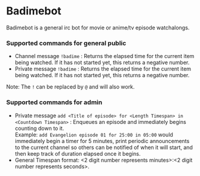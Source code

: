 # Badimebot

Badimebot is a general irc bot for movie or anime/tv episode watchalongs.   

### Supported commands for general public
* Channel message ```!badime``` :  Returns the elapsed time for the current item being watched.  If it has not started yet, this returns a negative number.
* Private message ```!badime``` :  Returns the elapsed time for the current item being watched.  If it has not started yet, this returns a negative number.

Note:  The ```!``` can be replaced by ```@``` and will also work.

### Supported commands for admin
* Private message ```add <Title of episode> for <Length Timespan> in <Countdown Timespan>``` : Enqueues an episode and immediately begins counting down to it.  
Example:  ```add Evangelion episode 01 for 25:00 in 05:00``` would immediately begin a timer for 5 minutes,  print periodic announcements to the current channel so others can be notified of when it will start, and then keep track of duration elapsed once it begins.
* General Timespan format:   <2 digit number represents minutes>:<2 digit number represents seconds>.
